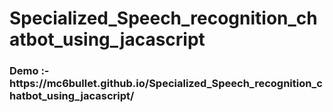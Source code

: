 # Specialized_Speech_recognition_chatbot_using_jacascript

<h3> Demo :- https://mc6bullet.github.io/Specialized_Speech_recognition_chatbot_using_jacascript/</h3>
